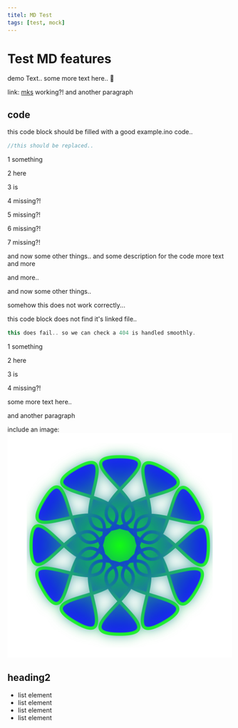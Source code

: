 ```yaml
---
titel: MD Test
tags: [test, mock]
---
```


# Test MD features

demo Text..
some more text here.. :tada:

link: [mks](https://makeyourschool.de/maker-ecke/material/) working?!
and another paragraph

## code
this code block should be filled with a good example.ino code..
```c++ :./example.ino
//this should be replaced..
```

1 something

2 here

3 is

4 missing?!


5 missing?!

6 missing?!

7 missing?!


and now some other things..
and some description for the code
more text
and more

and more..

and now some other things..

somehow this does not work correctly...

this code block does not find it's linked file..
```c++ :./does_not_exist.ino
this does fail.. so we can check a 404 is handled smoothly.
```

1 something

2 here

3 is

4 missing?!

some more text here..

and another paragraph


include an image:
![test](./test_image.png)

## heading2

-   list element
-   list element
-   list element
-   list element
